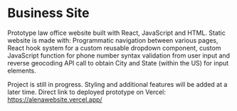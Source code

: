 # Business Site

Prototype law office website built with React, JavaScript and HTML. Static website is made with:
Programmatic navigation between various pages, React hook system for a custom reusable dropdown component, custom JavaScript function for phone number syntax validation from user input and reverse geocoding API call to obtain City and State (within the US) for input elements.

Project is still in progress. Styling and additional features will be added at a later time.
Direct link to deployed prototype on Vercel: https://alenawebsite.vercel.app/


